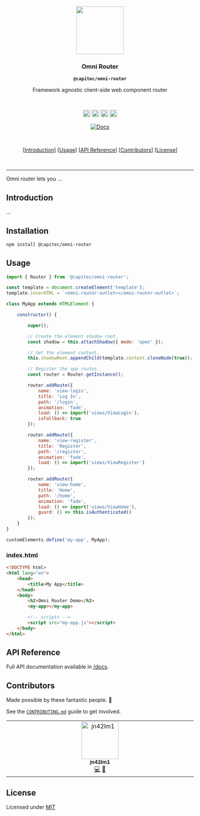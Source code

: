 <p align="center"><br><img src="https://raw.githubusercontent.com/capitec/omni-components/develop/eleventy/assets/images/logo.png" width="128" height="128"/></p>

<h3 align="center">Omni Router</h3>
<p align="center"><strong><code>@capitec/omni-router</code></strong></p>
<p align="center">Framework agnostic <!--and zero dependency -->client-side web component router</p>

<br />

<p align="center">
	<a href="https://npmcharts.com/compare/@capitec/omni-router?minimal=true"><img alt="Downloads per week" src="https://img.shields.io/npm/dw/@capitec/omni-router.svg" height="20"/></a>
	<a href="https://www.npmjs.com/package/@capitec/omni-router"><img alt="NPM Version" src="https://img.shields.io/npm/v/@capitec/omni-router.svg" height="20"/></a>
	<a href="https://github.com/capitec/omni-router/actions/workflows/build.yml"><img alt="GitHub Build" src="https://github.com/capitec/omni-router/actions/workflows/build.yml/badge.svg" height="20"/></a>
	<a href="https://github.com/capitec/omni-router/blob/develop/LICENSE"><img alt="MIT License" src="https://img.shields.io/github/license/capitec/omni-router" height="20"/></a>
</p>
<p align="center">
	<a href="https://capitec.github.io/open-source/?repo=omni-router"><img alt="Docs" src="https://img.shields.io/static/v1?label=docs&message=capitec.github.io/open-source&color=blue&style=flat-square" /></a>
</p>
<!--
<p align="center">
	<a href="https://capitec.github.io/open-source/?repo=omni-router"><img alt="Docs" src="https://img.shields.io/static/v1?label=docs&message=opensource.capitecbank.co.za&color=blue&style=flat-square" /></a>
	<a href="https://twitter.com/capitecbank"><img src="https://img.shields.io/twitter/follow/capitecbank" /></a>
</p>
-->

<br/>

<p align="center">
	[<a href="#introduction">Introduction</a>]
	[<a href="#usage">Usage</a>]
	[<a href="#api-reference">API Reference</a>]
	[<a href="#contributors-">Contributors</a>]
	[<a href="#license">License</a>]
</p>

<br/>

---

Omni router lets you ...


## Introduction

...


## Installation

```bash
npm install @capitec/omni-router
```

## Usage

```js
import { Router } from '@capitec/omni-router';

const template = document.createElement('template');
template.innerHTML = `<omni-router-outlet></omni-router-outlet>`;

class MyApp extends HTMLElement {

	constructor() {

		super();

		// Create the element shadow root.
		const shadow = this.attachShadow({ mode: 'open' });

		// Set the element content.
		this.shadowRoot.appendChild(template.content.cloneNode(true));

		// Register the app routes.
		const router = Router.getInstance();

		router.addRoute({
			name: 'view-login',
			title: 'Log In',
			path: '/login',
			animation: 'fade',
			load: () => import('views/ViewLogin'),
			isFallback: true
		});

		router.addRoute({
			name: 'view-register',
			title: 'Register',
			path: '/register',
			animation: 'fade',
			load: () => import('views/ViewRegister')
		});

		router.addRoute({
			name: 'view-home',
			title: 'Home',
			path: '/home',
			animation: 'fade',
			load: () => import('views/ViewHome'),
			guard: () => this.isAuthenticated()
		});
	}
}

customElements.define('my-app', MyApp);
```

### index.html

```html
<!DOCTYPE html>
<html lang="en">
	<head>
		<title>My App</title>
	</head>
	<body>
		<h2>Omni Router Demo</h2>
		<my-app></my-app>

		<!-- scripts -->
		<script src="my-app.js"></script> 
	</body>
</html>
```


## API Reference

Full API documentation available in [/docs](https://capitec.github.io/omni-router/modules.html).

## Contributors

Made possible by these fantastic people. 💖

See the [`CONTRIBUTING.md`](./CONTRIBUTING.md) guide to get involved.

<!-- ALL-CONTRIBUTORS-LIST:START - Do not remove or modify this section -->
<!-- prettier-ignore-start -->
<!-- markdownlint-disable -->
<table>
  <tbody>
    <tr>
      <td align="center" valign="top" width="14.28%"><a href="https://github.com/jn42lm1"><img src="https://avatars2.githubusercontent.com/u/54233338?v=4?s=100" width="100px;" alt="jn42lm1"/><br /><sub><b>jn42lm1</b></sub></a><br /><a href="https://github.com/capitec/omni-router/commits?author=jn42lm1" title="Code">💻</a> <a href="https://github.com/capitec/omni-router/commits?author=jn42lm1" title="Documentation">📖</a></td>
    </tr>
  </tbody>
</table>

<!-- markdownlint-restore -->
<!-- prettier-ignore-end -->

<!-- ALL-CONTRIBUTORS-LIST:END -->

## License

Licensed under [MIT](LICENSE)
